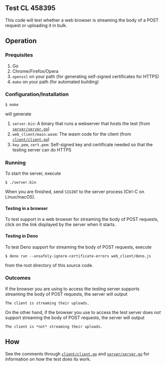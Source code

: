 ## Test CL 458395

This code will test whether a web browser is streaming the body of a POST request or uploading it in bulk.

## Operation

### Prequisites
1. Go
2. Chrome/Firefox/Opera
3. `openssl` on your path (for generating self-signed certificates for HTTPS)
4. `make` on your path (for automated building)

### Configuration/Installation

```
$ make
```

will generate 

1. `server.bin`: A binary that runs a webserver that hosts the test (from [`server/server.go`](server/server.go))
2. `web_client/main.wasm`: The wasm code for the client (from [`client/client.go`](client/client.go))
3. `key.pem`, `cert.pem`: Self-signed key and certificate needed so that the testing server can do HTTPS

### Running

To start the server, execute
```
$ ./server.bin
```
When you are finished, send `SIGINT` to the server process (Ctrl-C on Linux/macOS).

#### Testing in a browser

To test support in a web browser for streaming the body of POST requests, click on the link displayed by the server when it starts. 

#### Testing in Deno

To test Deno support for streaming the body of POST requests, execute

```console
$ deno run --unsafely-ignore-certificate-errors web_client/deno.js
```

from the root directory of this source code.


### Outcomes

If the browser you are using to access the testing server supports streaming the body of POST requests,
the server will output

```
The client is streaming their uploads.
```

On the other hand, if the browser you use to access the test server does *not* support streaming the body
of POST requests, the server will output

```
The client is *not* streaming their uploads.
```

## How

See the comments through [`client/client.go`](client/client.go) and [`server/server.go`](server/server.go) for information on *how* the test does its work.
